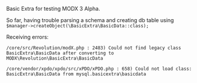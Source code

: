 Basic Extra for testing MODX 3 Alpha.

So far, having trouble parsing a schema and creating db table using `$manager->createObject(\BasicExtra\BasicData::class);`

Receiving errors:
```
/core/src/Revolution/modX.php : 2483) Could not find legacy class BasicExtra\BasicData after converting to MODX\Revolution\BasicExtra\BasicData
```
```
/core/vendor/xpdo/xpdo/src/xPDO/xPDO.php : 658) Could not load class: BasicExtra\BasicData from mysql.basicextra\basicdata
```
